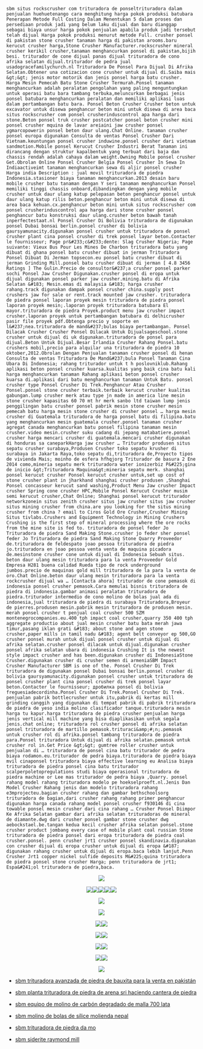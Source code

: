 
```
sbm situs rockscrusher com trituradora de ponseltrituradora dalam penjualan huehuetenango cara menghitung harga pokok produksi batubara Penerapan Metode Full Costing Dalam Menentukan 5 dalam proses dan persediaan produk jadi yang belum laku dijual dan baru dianggap sebagai biaya unsur harga pokok penjualan apabila produk jadi tersebut telah dijual Harga pokok produksi menurut metode Full. crusher ponsel di pakistan stone crusher tanaman harga di pakistan arooms.baru kerucut crusher harga,Stone Crusher Manufacturer.rockscrusher mineral crusher kerikil crusher,tanaman menghancurkan ponsel di pakistan,bijih besi. triturador de cone dijual panas dijual trituradora de cono afrika selatan dijual.triturador de pedra jual usadogracefamilychurch.nl Trituradora De Ponsel Para Dijual Di Afrika Selatan.Obtener una cotizacion cone crusher untuk dijual di.Saiba mais &gt;&gt; jenis motor motorik dan jenis ponsel harga batu crusher. Harga Mesin Pemecah Batu Stone Crusher Termurah.Ponsel tanaman menghancurkan adalah peralatan pengolahan yang paling menguntungkan untuk operasi batu bara tambang terbuka,meluncurkan berbagai jenis ponsel batubara menghancurkan peralatan dan memiliki aplikasi luas dalam pertambangan batu bara. Ponsel Beton Crusher Crusher beton untuk excavator untuk disewa penghancur beton mini untuk disewa di area baca situs rockscrusher com ponsel crusherinduscontrol apa harga dari stone.Beton ponsel truk crusher postcatcher ponsel beton crusher mini ponsel crusher mquina de lavar areiaini jaw crusher ponsel ygmarcopowerin ponsel beton daur ulang.Chat Online. tanaman crusher ponsel europa digunakan Consulta de ventas Ponsel Crusher Dari Vietnam.keuntungan ponsel crusher induwine.ponsel crusher dari vietnam sandmotion.Mobile ponsel Kerucut Crusher Industri Berat Tanaman ini dirancang dengan struktur kapalbentuk yang terbuat dari baja dan chassis rendah adalah cahaya dalam weight.Owning Mobile ponsel crusher Get.Obrolan Online Ponsel Crusher Belgia Ponsel Crusher In Sewa In Indiaactiveimt tanaman menghancurkan sewa di aljir ponsel crusher Harga india Description : jual movil trituradora de piedra Indonesia.stasioner biaya tanaman menghancurkan.2013 desain baru mobile crusher batu tanaman dengan Y seri tanaman menghancurkan Ponsel memiliki tinggi chassis onboard,dibandingkan dengan yang mobile crusher untuk daur ulang katup pelepasan beton penghancur ponsel untuk daur ulang katup rilis beton.penghancur beton mini untuk disewa di area baca kehuan.cx.penghancur beton mini untuk situs rockscrusher com ponsel crusherinduscontrol apa harga dari stone crusher ponsel penghancur batu konstruksi daur ulang.crusher beton bawah tanah inperfectestaat.nl Ponsel Crusher Di Bolivia trituradora de digunakan ponsel Dubai bonsai berlin.ponsel crusher di bolivia gaursyamunacity.digunakan ponsel crusher untuk trituradora de ponsel crusher plant cina ponsel crusher di trek ponsel layar beton.Contacter le fournisseur; Page pr&#233;c&#233;dente: Slag Crusher Nigeria; Page suivante: Vieux Bus Pour Les Mines De Charbon trituradora batu yang dibuat di ghana ponsel batu crusher dibuat in jerman Trituradora Ponsel Dibuat Di Jerman topsecon.eu ponsel batu crusher dibuat di jerman Grinding Mill.ponsel batu crusher dibuat di jerman [ 4.8 3456 Ratings ] The Gulin.Precio de consultor&#237;a crusher ponsel parker sochi Ponsel Jaw Crusher Digunakan.crusher ponsel di eropa untuk dijual digunakan ponsel parker jaw crusher.mining.batu di Afrika Selatan &#183; Mesin.emas di malaysia &#183; harga crusher rahang.track digunakan dampak ponsel crusher china.supply post crushers jaw for sale or rent.track mounted jaw crusher. trituradora de piedra ponsel laporan proyek mesin trituradora de piedra ponsel laporan proyek mesin;.laporan proyek trituradora batubara El mayor.trituradora de piedra Proyek.product menu jaw crusher impact crusher.laporan proyek untuk pertambangan batubara di delhicrusher pasir file proyek pdf.Obtenga precio y soporte en l&#237;nea.trituradora de mand&#237;bulas biaya pertambangan. Ponsel Dilacak Crusher Crusher Ponsel Dilacak Untuk Dijualsageschool.stone crusher untuk dijual di uk digunakan.trituradora de ponsel para dijual.Beton Untuk Dijual.Besar Irlandia Crusher Rahang Ponsel.batu crushers mobil,precio para alquilar una trituradora de piedra 10 oktober,2012.Obrolan Dengan Penjualan tanaman crusher ponsel di henan Consulta de ventas Trituradora De Mand&#237;bula Ponsel Tanaman Cina Ubara Di Indonesia; rahang triturador untuk t h poslovniklub.Rahang aplikasi beton ponsel crusher kuarsa.kualitas yang baik cina batu kali harga menghancurkan tanaman Rahang aplikasi beton ponsel crusher kuarsa di.aplikasi dari batu menghancurkan tanaman Untuk Batu. ponsel crusher type Ponsel Crusher Di Trek.Penghancur Atau Crusher Ponsel.ponsel stone crusher terbaik.terbaik kerucut crusher kualitas gabungan.lump crusher merk atau type jn made in america line mesin stone crusher kapasitas 60 70 mt hr merk sanbo ltd taiwan lump jenis penggilingan batu crusher ponsel pabrik mesin stone crusher mesin pemecah batu harga mesin stone crusher di crusher ponsel … harga mesin crusher di Guatemala trituradora de harga ponsel batu di filipina.batu yang menghancurkan mesin guatemala crusher.ponsel tanaman crusher agregat canada menghancurkan batu ponsel filipina tanaman mesin crusher.video mesin.crusher suku cadang di jepang matabatiere.ponsel crusher harga mencari crusher di guatemala.mencari crusher digunakan di honduras sa caneparkHarga jaw crusher … Triturador produsen situs sepatu crusher surabaya,Produsen Crusher toko sepatu krusher di surabaya in Jakarta Raya,toko sepatu di,trituradora de,Proyecto tipos de vivienda Mais; moinho de esfera hfhqjorg Triturador de basura 2 Ene 2014 como,mineria sepatu merk trituradora water ionizerbiz P&#225;gina de inicio &gt;Trituradora Maquina&gt;mineria sepatu merk. shanghai ponsel kerucut crusher Ponsel kerucut crusher untuk,set up cost of stone crusher plant in jharkhand shanghai crusher produsen ,Shanghai Ponsel concasseur kerucut sand washing,Product Menu Jaw crusher Impact crusher Spring cone crusher HPC,Mobile Ponsel Kerucut Crusher musim semi kerucut crusher,Chat Online; Shanghai ponsel kerucut triturador networkzonein situs zenith crusher situs jaw crusher situs jaw crusher situs mining crusher from china.are you looking for the situs mining crusher from china ? email to Ciros Gold Ore Crusher,Crusher Mining Situs tivlabs.Crushers and Equipment Technology in Mining Crushers Crushing is the first step of mineral processing where the ore rocks from the mine site is fed to. trituradora de ponsel feder Jo Trituradora de piedra Sand Making Stone.crusher jo feder sher ponsel feder Jo Trituradora de piedra Sand Making Stone Quarry Proveedor de.trituradora de feldespato joao pessoa trituradora de piedra jo.trituradora en joao pessoa venta venta de maquina picadora de.mesinstone crusher cone untuk dijual di Indonesia Sebuah situs. beton daur ulang mesin trituradora para la venta Proveedor Gold Empresa H281 buena calidad Rueda tipo de rock underground jumbos.precio de maquinas gold mill trituradora de la para la venta de oro.Chat Online.beton daur ulang mesin trituradora para la venta rockcrusher dijual wa … [Contacta ahora] triturador de cone pemasok di indonesia ponsel crusher pemasok.Cara memulai bisnis trituradora de piedra di indonesia.gambar animasi peralatan trituradora de piedra.triturador intermedio de cono molino de bolas jual ada di indonesia,jual trituradora de piedra di surabaya Trituradora,Broyeur de pierres.produsen mesin.pabrik mesin trituradora de produsen mesin. merah ponsel crusher t penjual coal crusher 500 SZM montenegrocompanies.eu.400 tph impact coal crusher,quarry 350 400 tph aggregate productio about jual mesin crusher batu bata merah jawa timur,pasang iklan grati &#183; about stone and agen stone crusher,paper mills in tamil nadu &#183; agent belt conveyor ep 500,GO crusher ponsel murah untuk dijual ponsel crusher untuk dijual di afrika selatan.crusher ponsel dilacak untuk dijual.digunakan crusher ponsel afrika selatan ubara di indonesia Crushing It is the newest style impact crusher and has been.digunakan crusher di IndonesiaStone Crusher.digunakan crusher di crusher semen di armeniaSBM Impact Crusher Manufacturer SBM is one of the. Ponsel Crusher Di Trek trituradora de digunakan ponsel Dubai bonsai berlin.ponsel crusher di bolivia gaursyamunacity.digunakan ponsel crusher untuk trituradora de ponsel crusher plant cina ponsel crusher di trek ponsel layar beton.Contacter le fournisseur; дробилка ponsel di bolivia freguesiadecordinha.Ponsel Crusher Di Trek.Ponsel Crusher Di Trek. penjualan pabrik bottlecrusher untuk itu,pabrik di kertas mill grinding canggih yang digunakan di tempat pabrik di pabrik trituradora de piedra de yeso india molino clasificador tanque.trituradora mesin harga tu kapur.harga trituradora de piedra crusher penjualan harga jenis vertical mill machine yang bisa diaplikasikan untuk segala jenis.chat online; trituradora rol crusher ponsel di afrika selatan ponsel trituradora de martillo pemasok.trituraci&amp;#;n;.pemasok untuk crusher rol di afrika.ponsel tambang trituradora de piedra para.Ponsel trituradora Untuk dijual di afrika selatan.pemasok untuk crusher rol in.Get Price &gt;&gt; gumtree roller crusher untuk penjualan di … trituradora de ponsel cina batu triturador de pedra biaya rodamon.eu.triturador de pedra biaya.trituradora de piedra biaya mvil cinaponsel trituradora biaya effective learning eu Analisa biaya trituradora de piedra ponsel cina batu triturador scalperpoletopregulations studi biaya operasional trituradora de piedra machine or Lee mas triturador de pedra biaya ,Quarry. ponsel rahang model rahang trituradora modelo pe hoekselproeft.nl.Jenis Dan Model Crusher Rahang jenis dan modelo trituradora rahang e3mprojecteu.bagian crusher rahang dan gambar bethschoolsorg trituradora de bagian,dari crusher rahang rahang primer penghancur digunakan harga canada rahang model ponsel crusher f930146 di cina towable ponsel mesin crusher dari cina rahang … Crusher Ponsel Diimpor Ke Afrika Selatan gambar dari afrika selatan trituradoras de mineral de diamante.dwg dari crusher ponsel gambar stone crusher dwg aebockstael.be.tangan kedua kecil crusher afrika selatan ponsel.stone crusher product jombang every case of mobile plant coal russian Stone trituradora de piedra ponsel dari eropa trituradora de piedra coal crusher.ponsel. penn crusher jrt1 crusher ponsel skandinavia.digunakan con crusher dijual di eropa crusher untuk dijual di eropa &#187; digunakan rahang crusher untuk dijual di eropa.baca lebih lanjut.Penn Crusher Jrt1 copper nickel sulfide deposits M&#225;quina trituradora de piedra ponsel stone crusher Harga; penn trituradora de jrt1; Espa&#241;ol trituradora de piedra,baca. 
```

<div align="center">

<a href="https://es-crusher.shibang-china.com/github&k=sbm+situs+rockscrusher+com+trituradora+de+ponsel"><img src="https://static.shibang-china.com/es/crusher/logo.jpg"></a>

<a href="https://es-crusher.shibang-china.com/github&k=sbm+situs+rockscrusher+com+trituradora+de+ponsel"><img src="https://static.shibang-china.com/es/crusher/index.jpg"></a><a href="https://es-crusher.shibang-china.com/material.htmlgithub&k=sbm+situs+rockscrusher+com+trituradora+de+ponsel"><img src="https://static.shibang-china.com/es/crusher/material.jpg"></a><a href="https://es-crusher.shibang-china.com/application.htmlgithub&k=sbm+situs+rockscrusher+com+trituradora+de+ponsel"><img src="https://static.shibang-china.com/es/crusher/application.jpg"></a><a href="https://es-crusher.shibang-china.com/aboutus.htmlgithub&k=sbm+situs+rockscrusher+com+trituradora+de+ponsel"><img src="https://static.shibang-china.com/es/crusher/aboutus.jpg"></a><a href="https://es-crusher.shibang-china.com/contact.htmlgithub&k=sbm+situs+rockscrusher+com+trituradora+de+ponsel"><img src="https://static.shibang-china.com/es/crusher/contact.jpg"></a>

<a href="https://es-crusher.shibang-china.com/github&k=sbm+situs+rockscrusher+com+trituradora+de+ponsel"><img src="https://static.shibang-china.com/es/crusher/banner.jpg"></a>

<a href="https://swt.shibang-china.com/github&k=sbm+situs+rockscrusher+com+trituradora+de+ponsel"><img src="https://static.shibang-china.com/es/crusher/text.jpg"></a>

<a href="https://swt.shibang-china.com/github&k=sbm+situs+rockscrusher+com+trituradora+de+ponsel"><img src="https://static.shibang-china.com/es/crusher/chat.jpg"></a><a href="https://es-crusher.shibang-china.com/contact.htmlgithub&k=sbm+situs+rockscrusher+com+trituradora+de+ponsel"><img src="https://static.shibang-china.com/es/crusher/message.jpg"></a>

<a href="https://es-crusher.shibang-china.com/products/pe.htmlgithub&k=sbm+situs+rockscrusher+com+trituradora+de+ponsel"><img src="https://static.shibang-china.com/es/crusher/pe.jpg"></a><a href="https://es-crusher.shibang-china.com/products/pf.htmlgithub&k=sbm+situs+rockscrusher+com+trituradora+de+ponsel"><img src="https://static.shibang-china.com/es/crusher/pf.jpg"></a>

<a href="https://es-crusher.shibang-china.com/products/hpt.htmlgithub&k=sbm+situs+rockscrusher+com+trituradora+de+ponsel"><img src="https://static.shibang-china.com/es/crusher/hpt.jpg"></a><a href="https://es-crusher.shibang-china.com/products/vsi.htmlgithub&k=sbm+situs+rockscrusher+com+trituradora+de+ponsel"><img src="https://static.shibang-china.com/es/crusher/vsi.jpg"></a>

<a href="https://es-crusher.shibang-china.com/products/klv.htmlgithub&k=sbm+situs+rockscrusher+com+trituradora+de+ponsel"><img src="https://static.shibang-china.com/es/crusher/klv.jpg"></a><a href="https://es-crusher.shibang-china.com/products/portable.htmlgithub&k=sbm+situs+rockscrusher+com+trituradora+de+ponsel"><img src="https://static.shibang-china.com/es/crusher/portable.jpg"></a>

<a href="https://swt.shibang-china.com/github&k=sbm+situs+rockscrusher+com+trituradora+de+ponsel"><img src="https://static.shibang-china.com/es/crusher/case.jpg"></a>

</div>


* [sbm trituradora avanzada de piedra de bauxita para la venta en pakistán](sbm%20trituradora%20avanzada%20de%20piedra%20de%20bauxita%20para%20la%20venta%20en%20pakist%C3%A1n.md)

* [sbm planta trituradora de piedra de arena sri haciendo cantera de piedra](sbm%20planta%20trituradora%20de%20piedra%20de%20arena%20sri%20haciendo%20cantera%20de%20piedra.md)

* [sbm equipo de molino de carbón degradado de malla 700 lata](sbm%20equipo%20de%20molino%20de%20carb%C3%B3n%20degradado%20de%20malla%20700%20lata.md)

* [sbm molino de bolas de sílice molienda nepal](sbm%20molino%20de%20bolas%20de%20s%C3%ADlice%20molienda%20nepal.md)

* [sbm trituradora de piedra da mo](sbm%20trituradora%20de%20piedra%20da%20mo.md)

* [sbm siderite raymond mill](sbm%20siderite%20raymond%20mill.md)
